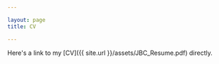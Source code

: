 ```yaml
---

layout: page
title: CV

---
```


Here's a link to my [CV]({{ site.url }}/assets/JBC_Resume.pdf) directly.